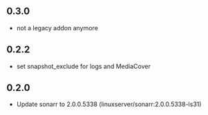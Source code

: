 ## 0.3.0

 - not a legacy addon anymore

## 0.2.2

 - set snapshot_exclude for logs and MediaCover
 
 ## 0.2.0

 - Update sonarr to 2.0.0.5338 (linuxserver/sonarr:2.0.0.5338-ls31)